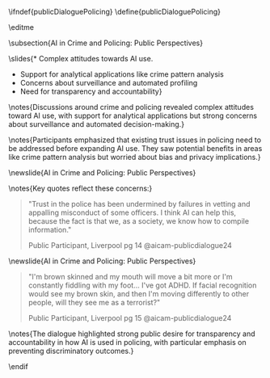 \ifndef{publicDialoguePolicing}
\define{publicDialoguePolicing}

\editme

\subsection{AI in Crime and Policing: Public Perspectives}

\slides{* Complex attitudes towards AI use.
* Support for analytical applications like crime pattern analysis
* Concerns about surveillance and automated profiling
* Need for transparency and accountability}

\notes{Discussions around crime and policing revealed complex attitudes toward AI use, with support for analytical applications but strong concerns about surveillance and automated decision-making.}


\notes{Participants emphasized that existing trust issues in policing need to be addressed before expanding AI use. They saw potential benefits in areas like crime pattern analysis but worried about bias and privacy implications.}

\newslide{AI in Crime and Policing: Public Perspectives}

\notes{Key quotes reflect these concerns:}

> "Trust in the police has been undermined by failures in vetting and appalling misconduct of some officers. I think AI can help this, because the fact is that we, as a society, we know how to compile information."
>
> Public Participant, Liverpool pg 14 @aicam-publicdialogue24

\newslide{AI in Crime and Policing: Public Perspectives}

> "I'm brown skinned and my mouth will move a bit more or I'm constantly fiddling with my foot... I've got ADHD. If facial recognition would see my brown skin, and then I'm moving differently to other people, will they see me as a terrorist?"
>
> Public Participant, Liverpool pg 15 @aicam-publicdialogue24

\notes{The dialogue highlighted strong public desire for transparency and accountability in how AI is used in policing, with particular emphasis on preventing discriminatory outcomes.}

\endif
